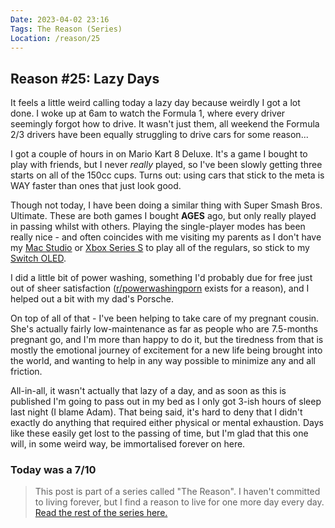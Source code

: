 ```yaml
---
Date: 2023-04-02 23:16
Tags: The Reason (Series)
Location: /reason/25
---
```


## Reason #25: Lazy Days
It feels a little weird calling today a lazy day because weirdly I got a lot done. I woke up at 6am to watch the Formula 1, where every driver seemingly forgot how to drive. It wasn't just them, all weekend the Formula 2/3 drivers have been equally struggling to drive cars for some reason...

I got a couple of hours in on Mario Kart 8 Deluxe. It's a game I bought to play with friends, but I never *really* played, so I've been slowly getting three starts on all of the 150cc cups. Turns out: using cars that stick to the meta is WAY faster than ones that just look good.

Though not today, I have been doing a similar thing with Super Smash Bros. Ultimate. These are both games I bought **AGES** ago, but only really played in passing whilst with others. Playing the single-player modes has been really nice - and often coincides with me visiting my parents as I don't have my [Mac Studio](/setup/apple-mac-studio) or [Xbox Series S](/setup/microsoft-xbox-series-s) to play all of the regulars, so stick to my [Switch OLED](/setup/nintendo-switch-oled).

I did a little bit of power washing, something I'd probably due for free just out of sheer satisfaction ([r/powerwashingporn](https://www.reddit.com/r/powerwashingporn/) exists for a reason), and I helped out a bit with my dad's Porsche.

On top of all of that - I've been helping to take care of my pregnant cousin. She's actually fairly low-maintenance as far as people who are 7.5-months pregnant go, and I'm more than happy to do it, but the tiredness from that is mostly the emotional journey of excitement for a new life being brought into the world, and wanting to help in any way possible to minimize any and all friction.

All-in-all, it wasn't actually that lazy of a day, and as soon as this is published I'm going to pass out in my bed as I only got 3-ish hours of sleep last night (I blame Adam). That being said, it's hard to deny that I didn't exactly do anything that required either physical or mental exhaustion. Days like these easily get lost to the passing of time, but I'm glad that this one will, in some weird way, be immortalised forever on here.

### Today was a 7/10

>This post is part of a series called "The Reason". I haven't committed to living forever, but I find a reason to live for one more day every day. [Read the rest of the series here.](/reason/)
